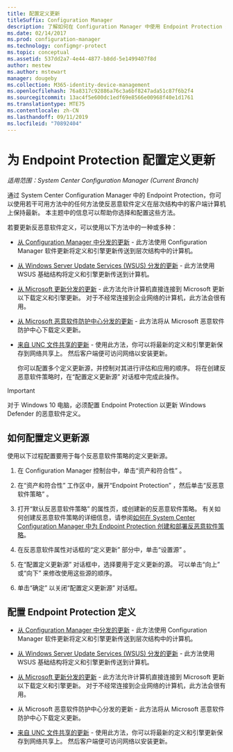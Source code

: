 ```yaml
---
title: 配置定义更新
titleSuffix: Configuration Manager
description: 了解如何在 Configuration Manager 中使用 Endpoint Protection 选择和配置方法以便使反恶意软件定义在客户端计算机上保持最新状态。
ms.date: 02/14/2017
ms.prod: configuration-manager
ms.technology: configmgr-protect
ms.topic: conceptual
ms.assetid: 537dd2a7-4e44-4877-b8dd-5e1499407f8d
author: mestew
ms.author: mstewart
manager: dougeby
ms.collection: M365-identity-device-management
ms.openlocfilehash: 76a8317c92886a76c3a6bf8247ada51c87f6b2f4
ms.sourcegitcommit: 13ac4f5e600dc1edf69e8566e00968f40e1d1761
ms.translationtype: MTE75
ms.contentlocale: zh-CN
ms.lasthandoff: 09/11/2019
ms.locfileid: "70892404"
---
```

# <a name="configure-definition-updates-for-endpoint-protection"></a>为 Endpoint Protection 配置定义更新  

*适用范围：System Center Configuration Manager (Current Branch)*

 通过 System Center Configuration Manager 中的 Endpoint Protection，你可以使用若干可用方法中的任何方法使反恶意软件定义在层次结构中的客户端计算机上保持最新。 本主题中的信息可以帮助你选择和配置这些方法。

 若要更新反恶意软件定义，可以使用以下方法中的一种或多种：

- [从 Configuration Manager 中分发的更新](endpoint-definitions-configmgr.md) - 此方法使用 Configuration Manager 软件更新将定义和引擎更新传送到层次结构中的计算机。

- [从 Windows Server Update Services (WSUS) 分发的更新](endpoint-definitions-wsus.md) - 此方法使用 WSUS 基础结构将定义和引擎更新传送到计算机。

- [从 Microsoft 更新分发的更新](endpoint-definitions-microsoft-updates.md) - 此方法允许计算机直接连接到 Microsoft 更新以下载定义和引擎更新。 对于不经常连接到企业网络的计算机，此方法会很有用。

- [从 Microsoft 恶意软件防护中心分发的更新](endpoint-definitions-protection-center.md) - 此方法将从 Microsoft 恶意软件防护中心下载定义更新。

- [来自 UNC 文件共享的更新](endpoint-definitions-network.md) - 使用此方法，你可以将最新的定义和引擎更新保存到网络共享上。 然后客户端便可访问网络以安装更新。

  你可以配置多个定义更新源，并控制对其进行评估和应用的顺序。 将在创建反恶意软件策略时，在“配置定义更新源”  对话框中完成此操作。

> [!IMPORTANT]
>  对于 Windows 10 电脑，必须配置 Endpoint Protection 以更新 Windows Defender 的恶意软件定义。

## <a name="how-to-configure-definition-update-sources"></a>如何配置定义更新源
 使用以下过程配置要用于每个反恶意软件策略的定义更新源。

1.  在 Configuration Manager 控制台中，单击“资产和符合性”  。

2.  在“资产和符合性”  工作区中，展开“Endpoint Protection”  ，然后单击“反恶意软件策略”  。

3.  打开“默认反恶意软件策略”  的属性页，或创建新的反恶意软件策略。 有关如何创建反恶意软件策略的详细信息，请参阅[如何在 System Center Configuration Manager 中为 Endpoint Protection 创建和部署反恶意软件策略](endpoint-antimalware-policies.md)。

4.  在反恶意软件属性对话框的“定义更新”  部分中，单击“设置源”  。

5.  在“配置定义更新源”  对话框中，选择要用于定义更新的源。 可以单击“向上”  或“向下”  来修改使用这些源的顺序。

6.  单击“确定”  以关闭“配置定义更新源”  对话框。

## <a name="configure-endpoint-protection-definitions"></a>配置 Endpoint Protection 定义

-   [从 Configuration Manager 中分发的更新](endpoint-definitions-configmgr.md) - 此方法使用 Configuration Manager 软件更新将定义和引擎更新传送到层次结构中的计算机。

-   [从 Windows Server Update Services (WSUS) 分发的更新](endpoint-definitions-wsus.md) - 此方法使用 WSUS 基础结构将定义和引擎更新传送到计算机。

-   [从 Microsoft 更新分发的更新](endpoint-definitions-microsoft-updates.md) - 此方法允许计算机直接连接到 Microsoft 更新以下载定义和引擎更新。 对于不经常连接到企业网络的计算机，此方法会很有用。

-   从 Microsoft 恶意软件防护中心分发的更新 - 此方法将从 Microsoft 恶意软件防护中心下载定义更新。

-   [来自 UNC 文件共享的更新](endpoint-definitions-network.md) - 使用此方法，你可以将最新的定义和引擎更新保存到网络共享上。 然后客户端便可访问网络以安装更新。
